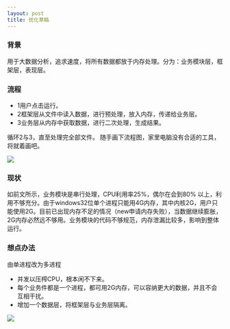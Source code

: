 ```yaml
---
layout: post
title: 优化草稿
---
```



### 背景
用于大数据分析，追求速度，将所有数据都放于内存处理。分为：业务模块层，框架层，表现层。

### 流程

- 1用户点击运行。
- 2框架层从文件中读入数据，进行预处理，放入内存，传递给业务层。
- 3业务层从内存中获取数据，进行二次处理，生成结果。

循环2与3，直至处理完全部文件。
随手画下流程图，家里电脑没有合适的工具，将就着画吧。

![](http://www.decbug.com/wp-content/uploads/2014/05/%E6%97%A0%E6%A0%87%E9%A2%98-270x300.png)

### 现状
如前文所示，业务模块是串行处理，CPU利用率25%，偶尔在会到80% 以上，利用不够充分。由于windows32位单个进程只能用4G内存，其中内核2G，用户只能使用2G。目前已出现内存不足的情况（new申请内存失败），当数据继续膨胀，2G内存必然远不够用。业务模块的代码不够规范，内存泄漏比较多，影响到整体运行。

### 想点办法
由单进程改为多进程

- 并发以压榨CPU，根本闲不下来。
- 每个业务件都是一个进程，都可用2G内存，可以容纳更大的数据，并且不会互相干扰。
- 增加一个数据层，将框架层与业务层隔离。

![](http://www.decbug.com/wp-content/uploads/2014/05/%E6%97%A0%E6%A0%87%E9%A2%98.2png-300x251.png)
